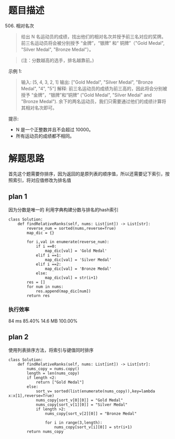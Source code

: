 # 题目描述

506. 相对名次

>给出 N 名运动员的成绩，找出他们的相对名次并授予前三名对应的奖牌。前三名运动员将会被分别授予 “金牌”，“银牌” 和“ 铜牌”（"Gold Medal", "Silver Medal", "Bronze Medal"）。

>(注：分数越高的选手，排名越靠前。)

示例 1:

>输入: [5, 4, 3, 2, 1]
>输出: ["Gold Medal", "Silver Medal", "Bronze Medal", "4", "5"]
>解释: 前三名运动员的成绩为前三高的，因此将会分别被授予 “金牌”，“银牌”和“铜牌” ("Gold Medal", "Silver Medal" and "Bronze Medal").
>余下的两名运动员，我们只需要通过他们的成绩计算将其相对名次即可。

提示:

* N 是一个正整数并且不会超过 10000。
* 所有运动员的成绩都不相同。

# 解题思路

首先这个题需要你排序，因为返回的是原列表的顺序值，所以还需要记下索引，按照索引，将对应值修改为排名值

## plan 1
因为分数是唯一的
利用字典构建分数与排名的hash索引
```
class Solution:
    def findRelativeRanks(self, nums: List[int]) -> List[str]:
        reverse_num = sorted(nums,reverse=True)
        map_dic = {}

        for i,val in enumerate(reverse_num):
            if i ==0:
                map_dic[val] = 'Gold Medal'
            elif i ==1:
                map_dic[val] = 'Silver Medal'
            elif i ==2:
                map_dic[val] = 'Bronze Medal'
            else:
                map_dic[val] = str(i+1)
        res = []
        for num in nums:
            res.append(map_dic[num])
        return res
```
### 执行效率
84 ms 85.40%	14.6 MB 100.00%

## plan 2
使用列表排序方法，将索引与键值同时排序
```
class Solution:
    def findRelativeRanks(self, nums: List[int]) -> List[str]:
		nums_copy = nums.copy()
        length = len(nums_copy)
        if length <2:
            return ["Gold Medal"]
        else:
            sort_v= sorted(list(enumerate(nums_copy)),key=lambda x:x[1],reverse=True)
            nums_copy[sort_v[0][0]] = "Gold Medal"
            nums_copy[sort_v[1][0]] = "Silver Medal"
            if length >2:
                nums_copy[sort_v[2][0]] = "Bronze Medal"

                for i in range(3,length):
                    nums_copy[sort_v[i][0]] = str(i+1)
        return nums_copy
```

